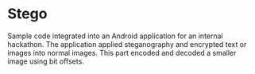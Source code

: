 Stego
=====

Sample code integrated into an Android application for an internal hackathon. The application applied steganography and encrypted text or images into normal images. This part encoded and decoded a smaller image using bit offsets.
